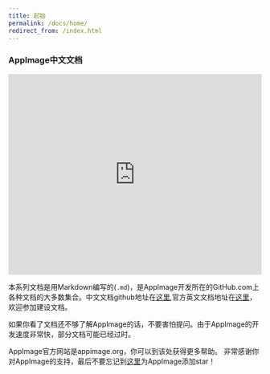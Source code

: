 ```yaml
---
title: 起始
permalink: /docs/home/
redirect_from: /index.html
---
```


### AppImage中文文档

<iframe src="https://player.youku.com/embed/XMzIyODAwNjQwMA==" width="100%" height="400" frameborder="0" allowfullscreen="true"></iframe>

本系列文档是用Markdown编写的(`.md`)，是AppImage开发所在的GitHub.com上各种文档的大多数集合。中文文档github地址在[这里](https://github.com/Gamuxorg/AppImage-CN/tree/master/_docs),官方英文文档地址在[这里](https://github.com/AppImage/AppImageKit/wiki)，欢迎参加建设文档。

如果你看了文档还不够了解AppImage的话，不要害怕提问。由于AppImage的开发速度非常快，部分文档可能已经过时。

AppImage官方网站是appimage.org，你可以到该处获得更多帮助。
非常感谢你对AppImage的支持，最后不要忘记到[这里](https://github.com/AppImage/AppImageKit)为AppImage添加star！
